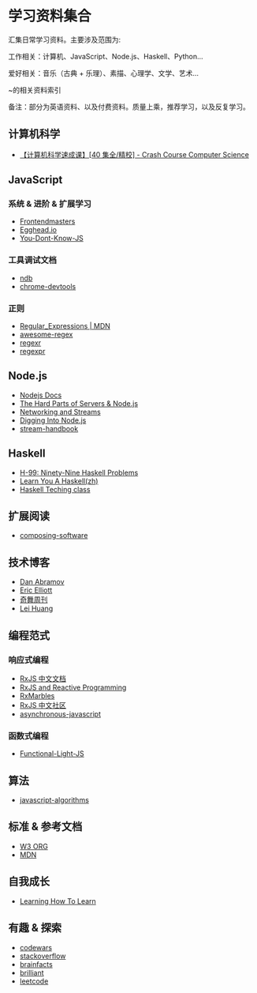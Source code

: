 # 学习资料集合

汇集日常学习资料。主要涉及范围为:

工作相关：计算机、JavaScript、Node.js、Haskell、Python...

爱好相关：音乐（古典 + 乐理）、素描、心理学、文学、艺术...

~的相关资料索引

备注：部分为英语资料、以及付费资料。质量上乘，推荐学习，以及反复学习。

## 计算机科学

- [【计算机科学速成课】[40 集全/精校] - Crash Course Computer Science](https://www.bilibili.com/video/av21376839/)

## JavaScript

### 系统 & 进阶 & 扩展学习

- [Frontendmasters](https://frontendmasters.com/courses/)
- [Egghead.io](https://egghead.io/)
- [You-Dont-Know-JS](https://github.com/getify/You-Dont-Know-JS)

### 工具调试文档

- [ndb](https://github.com/GoogleChromeLabs/ndb)
- [chrome-devtools](https://developers.google.com/web/tools/chrome-devtools)

### 正则

- [Regular_Expressions | MDN](https://developer.mozilla.org/zh-CN/docs/Web/JavaScript/Guide/Regular_Expressions)
- [awesome-regex](https://github.com/aloisdg/awesome-regex)
- [regexr](https://regexr.com/)
- [regexpr](https://regexper.com/)

## Node.js

- [Nodejs Docs](https://nodejs.org/dist/latest-v12.x/docs/api/)
- [The Hard Parts of Servers & Node.js](https://frontendmasters.com/courses/servers-node-js/)
- [Networking and Streams](https://frontendmasters.com/courses/networking-streams/)
- [Digging Into Node.js](https://frontendmasters.com/courses/digging-into-node/)
- [stream-handbook](https://github.com/substack/stream-handbook)

## Haskell

- [H-99: Ninety-Nine Haskell Problems](https://wiki.haskell.org/H-99:_Ninety-Nine_Haskell_Problems)
- [Learn You A Haskell(zh)](https://github.com/MnO2/learnyouahaskell-zh/blob/develop/zh-cn/resource/resource.md)
- [Haskell Teching class](https://www.bilibili.com/video/av7513983/?p=9)

## 扩展阅读

- [composing-software](https://medium.com/javascript-scene/composing-software-an-introduction-27b72500d6ea)

## 技术博客

- [Dan Abramov](https://overreacted.io/)
- [Eric Elliott](https://medium.com/@_ericelliott)
- [奇舞周刊](https://weekly.75team.com/)
- [Lei Huang](https://leihuang.dev/)

## 编程范式

### 响应式编程

- [RxJS 中文文档](https://cn.rx.js.org/)
- [RxJS and Reactive Programming](https://reactive.how/)
- [RxMarbles](https://rxmarbles.com/#interval)
- [RxJS 中文社区](https://github.com/RxJS-CN)
- [asynchronous-javascript](https://frontendmasters.com/courses/asynchronous-javascript/)

### 函数式编程

- [Functional-Light-JS](https://github.com/getify/Functional-Light-JS)

## 算法

- [javascript-algorithms](https://github.com/trekhleb/javascript-algorithms/blob/master/README.zh-CN.md)

## 标准 & 参考文档

- [W3 ORG](https://www.w3.org/TR/DOM-Level-3-Events/#interface-uievent)
- [MDN](https://developer.mozilla.org/en-US/)

## 自我成长

- [Learning How To Learn](https://www.coursera.org/learn/learning-how-to-learn/home/week/1)

## 有趣 & 探索

- [codewars](https://www.codewars.com/dashboard)
- [stackoverflow](https://stackoverflow.com/)
- [brainfacts](http://www.brainfacts.org/)
- [brilliant](https://brilliant.org/courses/?tour=true)
- [leetcode](https://leetcode.com/problemset/all/)

